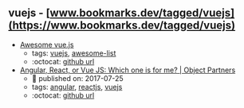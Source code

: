 vuejs - [www.bookmarks.dev/tagged/vuejs](https://www.bookmarks.dev/tagged/vuejs) 
---
* [Awesome vue.js](https://github.com/vuejs/awesome-vue)
    * tags: [vuejs](../tags/vuejs.md), [awesome-list](../tags/awesome-list.md)
    * :octocat: [github url](https://github.com/vuejs/awesome-vue)
* [Angular, React, or Vue JS: Which one is for me? | Object Partners](https://objectpartners.com/2017/07/25/angular-react-or-vue-js-which-one-is-for-me/)
    * :calendar: published on: 2017-07-25
    * tags: [angular](../tags/angular.md), [reactjs](../tags/reactjs.md), [vuejs](../tags/vuejs.md)
    * :octocat: [github url](https://github.com/mike-plummer/angular-react-vue-stopwatch)
